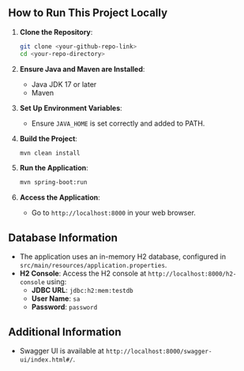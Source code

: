 ## How to Run This Project Locally

1. **Clone the Repository**:
    ```sh
    git clone <your-github-repo-link>
    cd <your-repo-directory>
    ```

2. **Ensure Java and Maven are Installed**:
    - Java JDK 17 or later
    - Maven

3. **Set Up Environment Variables**:
    - Ensure `JAVA_HOME` is set correctly and added to PATH.

4. **Build the Project**:
    ```sh
    mvn clean install
    ```

5. **Run the Application**:
    ```sh
    mvn spring-boot:run
    ```

6. **Access the Application**:
    - Go to `http://localhost:8000` in your web browser.

## Database Information

- The application uses an in-memory H2 database, configured in `src/main/resources/application.properties`.
- **H2 Console**: Access the H2 console at `http://localhost:8000/h2-console` using:
  - **JDBC URL**: `jdbc:h2:mem:testdb`
  - **User Name**: `sa`
  - **Password**: `password`

## Additional Information

- Swagger UI is available at `http://localhost:8000/swagger-ui/index.html#/`.
